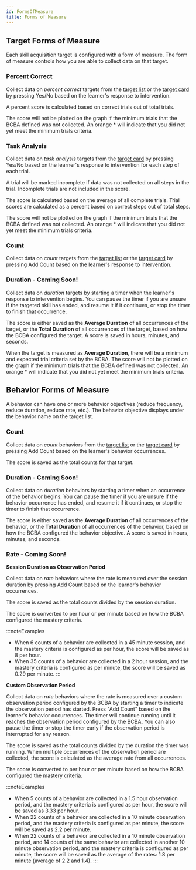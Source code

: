 ```yaml
---
id: FormsOfMeasure
title: Forms of Measure
---
```

## Target Forms of Measure
Each skill acquisition target is configured with a form of measure. The form of measure controls how you are able to collect data on that target.

### Percent Correct
Collect data on *percent correct* targets from the [target list](../DataCollection/DataCollectionOnTargetList.md) or the [target card](../DataCollection/DataCollectionTargetCard.md) by pressing Yes/No based on the learner's response to intervention.

A percent score is calculated based on correct trials out of total trials.

The score will not be plotted on the graph if the minimum trials that the BCBA defined was not collected. An orange * will indicate that you did not yet meet the minimum trials criteria.

### Task Analysis
Collect data on *task analysis* targets from the [target card](../DataCollection/DataCollectionTargetCard.md) by pressing Yes/No based on the learner's response to intervention for each step of each trial.

A trial will be marked incomplete if data was not collected on all steps in the trial. Incomplete trials are not included in the score.

The score is calculated based on the average of all complete trials. Trial scores are calculated as a percent based on correct steps out of total steps.

The score will not be plotted on the graph if the minimum trials that the BCBA defined was not collected. An orange * will indicate that you did not yet meet the minimum trials criteria.


### Count
Collect data on *count* targets from the [target list](../DataCollection/DataCollectionOnTargetList.md) or the [target card](../DataCollection/DataCollectionTargetCard.md) by pressing Add Count based on the learner's response to intervention.

### Duration - Coming Soon!

Collect data on *duration* targets by starting a timer when the learner's response to intervention begins. You can pause the timer if you are unsure if the targeted skill has ended, and resume it if it continues, or stop the timer to finish that occurrence.

The score is either saved as the **Average Duration** of all occurrences of the target, or the **Total Duration** of all occurrences of the target, based on how the BCBA configured the target. A score is saved in hours, minutes, and seconds.

When the target is measured as **Average Duration**, there will be a minimum and expected trial criteria set by the BCBA. The score will not be plotted on the graph if the minimum trials that the BCBA defined was not collected. An orange * will indicate that you did not yet meet the minimum trials criteria.

## Behavior Forms of Measure

A behavior can have one or more behavior objectives (reduce frequency, reduce duration, reduce rate, etc.).
The behavior objective displays under the behavior name on the target list.

### Count
Collect data on *count* behaviors from the [target list](../DataCollection/DataCollectionOnTargetList.md) or the [target card](../DataCollection/DataCollectionTargetCard.md) by pressing Add Count based on the learner's behavior occurrences.

The score is saved as the total counts for that target.

### Duration - Coming Soon!
Collect data on *duration* behaviors by starting a timer when an occurrence of the behavior begins. You can pause the timer if you are unsure if the behavior occurrence has ended, and resume it if it continues, or stop the timer to finish that occurrence.

The score is either saved as the **Average Duration** of all occurrences of the behavior, or the **Total Duration** of all occurrences of the behavior, based on how the BCBA configured the behavior objective. A score is saved in hours, minutes, and seconds.

### Rate - Coming Soon!

**Session Duration as Observation Period**

Collect data on *rate* behaviors where the rate is measured over the session duration by pressing Add Count based on the learner's behavior occurrences. 

The score is saved as the total counts divided by the session duration.

The score is converted to per hour or per minute based on how the BCBA configured the mastery criteria.

:::noteExamples
- When 6 counts of a behavior are collected in a 45 minute session, and the mastery criteria is configured as per hour, the score will be saved as 8 per hour.
- When 35 counts of a behavior are collected in a 2 hour session, and the mastery criteria is configured as per minute, the score will be saved as 0.29 per minute.
:::

**Custom Observation Period**

Collect data on *rate* behaviors where the rate is measured over a custom observation period configured by the BCBA by starting a timer to indicate the observation period has started. Press "Add Count" based on the learner's behavior occurrences. The timer will continue running until it reaches the observation period configured by the BCBA. You can also pause the timer or stop the timer early if the observation period is interrupted for any reason.

The score is saved as the total counts divided by the duration the timer was running. When multiple occurrences of the observation period are collected, the score is calculated as the average rate from all occurrences.

The score is converted to per hour or per minute based on how the BCBA configured the mastery criteria.

:::noteExamples
- When 5 counts of a behavior are collected in a 1.5 hour observation period, and the mastery criteria is configured as per hour, the score will be saved as 3.33 per hour.
- When 22 counts of a behavior are collected in a 10 minute observation period, and the mastery criteria is configured as per minute, the score will be saved as 2.2 per minute.
- When 22 counts of a behavior are collected in a 10 minute observation period, and 14 counts of the same behavior are collected in another 10 minute observation period, and the mastery criteria is configured as per minute, the score will be saved as the average of the rates: 1.8 per minute (average of 2.2 and 1.4).
:::